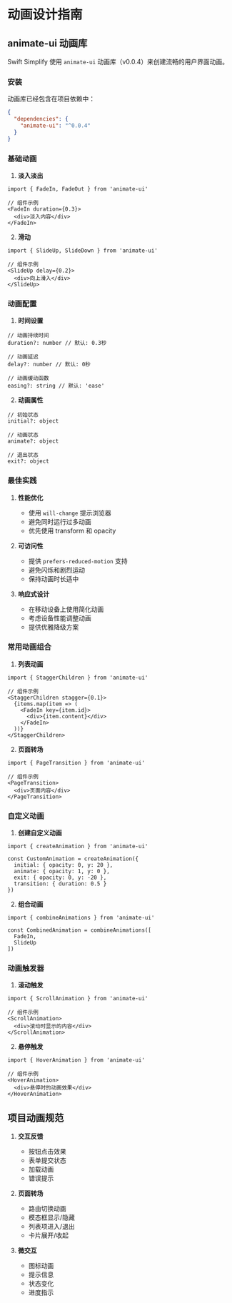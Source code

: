 # 动画设计指南

## animate-ui 动画库

Swift Simplify 使用 `animate-ui` 动画库（v0.0.4）来创建流畅的用户界面动画。

### 安装

动画库已经包含在项目依赖中：

```json
{
  "dependencies": {
    "animate-ui": "^0.0.4"
  }
}
```

### 基础动画

1. **淡入淡出**
```tsx
import { FadeIn, FadeOut } from 'animate-ui'

// 组件示例
<FadeIn duration={0.3}>
  <div>淡入内容</div>
</FadeIn>
```

2. **滑动**
```tsx
import { SlideUp, SlideDown } from 'animate-ui'

// 组件示例
<SlideUp delay={0.2}>
  <div>向上滑入</div>
</SlideUp>
```

### 动画配置

1. **时间设置**
```tsx
// 动画持续时间
duration?: number // 默认: 0.3秒

// 动画延迟
delay?: number // 默认: 0秒

// 动画缓动函数
easing?: string // 默认: 'ease'
```

2. **动画属性**
```tsx
// 初始状态
initial?: object

// 动画状态
animate?: object

// 退出状态
exit?: object
```

### 最佳实践

1. **性能优化**
   - 使用 `will-change` 提示浏览器
   - 避免同时运行过多动画
   - 优先使用 transform 和 opacity

2. **可访问性**
   - 提供 `prefers-reduced-motion` 支持
   - 避免闪烁和剧烈运动
   - 保持动画时长适中

3. **响应式设计**
   - 在移动设备上使用简化动画
   - 考虑设备性能调整动画
   - 提供优雅降级方案

### 常用动画组合

1. **列表动画**
```tsx
import { StaggerChildren } from 'animate-ui'

// 组件示例
<StaggerChildren stagger={0.1}>
  {items.map(item => (
    <FadeIn key={item.id}>
      <div>{item.content}</div>
    </FadeIn>
  ))}
</StaggerChildren>
```

2. **页面转场**
```tsx
import { PageTransition } from 'animate-ui'

// 组件示例
<PageTransition>
  <div>页面内容</div>
</PageTransition>
```

### 自定义动画

1. **创建自定义动画**
```tsx
import { createAnimation } from 'animate-ui'

const CustomAnimation = createAnimation({
  initial: { opacity: 0, y: 20 },
  animate: { opacity: 1, y: 0 },
  exit: { opacity: 0, y: -20 },
  transition: { duration: 0.5 }
})
```

2. **组合动画**
```tsx
import { combineAnimations } from 'animate-ui'

const CombinedAnimation = combineAnimations([
  FadeIn,
  SlideUp
])
```

### 动画触发器

1. **滚动触发**
```tsx
import { ScrollAnimation } from 'animate-ui'

// 组件示例
<ScrollAnimation>
  <div>滚动时显示的内容</div>
</ScrollAnimation>
```

2. **悬停触发**
```tsx
import { HoverAnimation } from 'animate-ui'

// 组件示例
<HoverAnimation>
  <div>悬停时的动画效果</div>
</HoverAnimation>
```

## 项目动画规范

1. **交互反馈**
   - 按钮点击效果
   - 表单提交状态
   - 加载动画
   - 错误提示

2. **页面转场**
   - 路由切换动画
   - 模态框显示/隐藏
   - 列表项进入/退出
   - 卡片展开/收起

3. **微交互**
   - 图标动画
   - 提示信息
   - 状态变化
   - 进度指示 